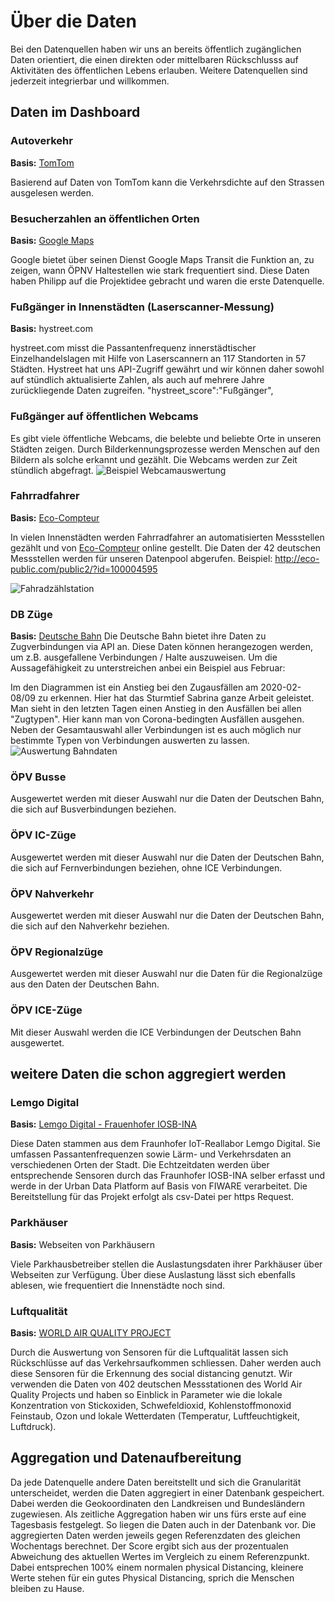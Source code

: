 # Über die Daten
Bei den Datenquellen haben wir uns an bereits öffentlich zugänglichen Daten orientiert, die einen direkten oder mittelbaren Rückschlusss auf Aktivitäten des öffentlichen Lebens erlauben. Weitere Datenquellen sind jederzeit integrierbar und willkommen.


## Daten im Dashboard
### Autoverkehr
**Basis:** [TomTom](https://developer.tomtom.com/)

Basierend auf Daten von TomTom kann die Verkehrsdichte auf den Strassen ausgelesen werden. 
### Besucherzahlen an öffentlichen Orten
**Basis:** [Google Maps](https://maps.google.com)

Google bietet über seinen Dienst Google Maps Transit die Funktion an, zu zeigen, wann ÖPNV Haltestellen wie stark frequentiert sind. Diese Daten haben Philipp auf die Projektidee gebracht und waren die erste Datenquelle.
### Fußgänger in Innenstädten (Laserscanner-Messung) 
**Basis:** hystreet.com

hystreet.com misst die Passantenfrequenz innerstädtischer Einzelhandelslagen mit Hilfe von Laserscannern an 117 Standorten in 57 Städten. Hystreet hat uns API-Zugriff gewährt und wir können daher sowohl auf stündlich aktualisierte Zahlen, als auch auf mehrere Jahre zurückliegende Daten zugreifen.
"hystreet_score":"Fußgänger",
### Fußgänger auf öffentlichen Webcams
Es gibt viele öffentliche Webcams, die belebte und beliebte Orte in unseren Städten zeigen. Durch Bilderkennungsprozesse werden Menschen auf den Bildern als solche erkannt und gezählt. Die Webcams werden zur Zeit stündlich abgefragt.
![Beispiel Webcamauswertung](https://res.cloudinary.com/devpost/image/fetch/s--kuYyUeyM--/c_limit,f_auto,fl_lossy,q_auto:eco,w_900/https://i.imgur.com/CZmjvDM.jpg)
### Fahrradfahrer 
**Basis:** [Eco-Compteur](https://www.eco-compteur.com/)

In vielen Innenstädten werden Fahrradfahrer an automatisierten Messstellen gezählt und von [Eco-Compteur](https://www.eco-compteur.com/) online gestellt. Die Daten der 42 deutschen Messstellen werden für unseren Datenpool abgerufen. Beispiel: http://eco-public.com/public2/?id=100004595

![Fahradzählstation](https://res.cloudinary.com/devpost/image/fetch/s--icTr_OZZ--/c_limit,f_auto,fl_lossy,q_auto:eco,w_900/https://www.eco-visio.net/Photos/100117707/14315331118971.jpg)

### DB Züge 
**Basis:** [Deutsche Bahn](http://bahn.hafas.de/bin/detect.exe/bin/query.exe/d)
Die Deutsche Bahn bietet ihre Daten zu Zugverbindungen via API an. Diese Daten können herangezogen werden, um z.B. ausgefallene Verbindungen / Halte auszuweisen. Um die Aussagefähigkeit zu unterstreichen anbei ein Beispiel aus Februar:

Im den Diagrammen ist ein Anstieg bei den Zugausfällen am 2020-02-08/09 zu erkennen. Hier hat das Sturmtief Sabrina ganze Arbeit geleistet.
Man sieht in den letzten Tagen einen Anstieg in den Ausfällen bei allen "Zugtypen". Hier kann man von Corona-bedingten Ausfällen ausgehen.
Neben der Gesamtauswahl aller Verbindungen ist es auch möglich nur bestimmte Typen von Verbindungen auswerten zu lassen.
![Auswertung Bahndaten](https://res.cloudinary.com/devpost/image/fetch/s--f7CkxPvI--/c_limit,f_auto,fl_lossy,q_auto:eco,w_900/https://i.imgur.com/8nWEhk5.png)
### ÖPV Busse
Ausgewertet werden mit dieser Auswahl nur die Daten der Deutschen Bahn, die sich auf Busverbindungen beziehen.

### ÖPV IC-Züge
Ausgewertet werden mit dieser Auswahl nur die Daten der Deutschen Bahn, die sich auf Fernverbindungen beziehen, ohne ICE Verbindungen.

### ÖPV Nahverkehr
Ausgewertet werden mit dieser Auswahl nur die Daten der Deutschen Bahn, die sich auf den Nahverkehr beziehen.

### ÖPV Regionalzüge
Ausgewertet werden mit dieser Auswahl nur die Daten für die Regionalzüge aus den Daten der Deutschen Bahn.

### ÖPV ICE-Züge
Mit dieser Auswahl werden die ICE Verbindungen der Deutschen Bahn ausgewertet.

## weitere Daten die schon aggregiert werden
### Lemgo Digital
**Basis:** [Lemgo Digital - Frauenhofer IOSB-INA](https://lemgo-digital.de/index.php/de/)

Diese Daten stammen aus dem Fraunhofer IoT-Reallabor Lemgo Digital. Sie umfassen Passantenfrequenzen sowie Lärm- und Verkehrsdaten an verschiedenen Orten der Stadt. Die Echtzeitdaten werden über entsprechende Sensoren durch das Fraunhofer IOSB-INA selber erfasst und werde in der Urban Data Platform auf Basis von FIWARE verarbeitet. Die Bereitstellung für das Projekt erfolgt als csv-Datei per https Request.
### Parkhäuser
**Basis:** Webseiten von Parkhäusern

Viele Parkhausbetreiber stellen die Auslastungsdaten ihrer Parkhäuser über Webseiten zur Verfügung. Über diese Auslastung lässt sich ebenfalls ablesen, wie frequentiert die Innenstädte noch sind. 

### Luftqualität
**Basis:** [WORLD AIR QUALITY PROJECT](https://waqi.info/de/)

Durch die Auswertung von Sensoren für die Luftqualität lassen sich Rückschlüsse auf das Verkehrsaufkommen schliessen. Daher werden auch diese Sensoren für die Erkennung des social distancing genutzt. Wir verwenden die Daten von 402 deutschen Messstationen des World Air Quality Projects und haben so Einblick in Parameter wie die lokale Konzentration von Stickoxiden, Schwefeldioxid, Kohlenstoffmonoxid Feinstaub, Ozon und lokale Wetterdaten (Temperatur, Luftfeuchtigkeit, Luftdruck).

## Aggregation und Datenaufbereitung
Da jede Datenquelle andere Daten bereitstellt und sich die Granularität unterscheidet, werden die Daten aggregiert in einer Datenbank gespeichert. Dabei werden die Geokoordinaten den Landkreisen und Bundesländern zugewiesen. Als zeitliche Aggregation haben wir uns fürs erste auf eine Tagesbasis festgelegt. So liegen die Daten auch in der Datenbank vor. Die aggregierten Daten werden jeweils gegen Referenzdaten des gleichen Wochentags berechnet. Der Score ergibt sich aus der prozentualen Abweichung des aktuellen Wertes im Vergleich zu einem Referenzpunkt. Dabei entsprechen 100% einem normalen physical Distancing, kleinere Werte stehen für ein gutes Physical Distancing, sprich die Menschen bleiben zu Hause.
